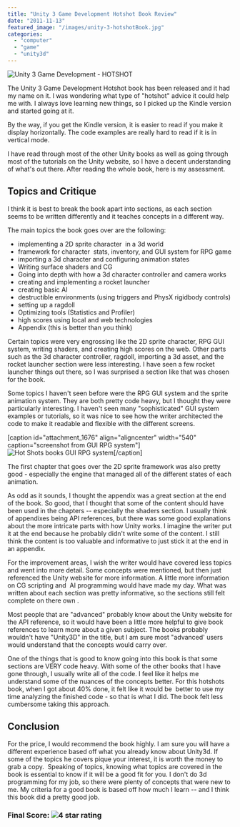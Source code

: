 ```yaml
---
title: "Unity 3 Game Development Hotshot Book Review"
date: "2011-11-13"
featured_image: "/images/unity-3-hotshotBook.jpg"
categories: 
  - "computer"
  - "game"
  - "unity3d"
---
```


![Unity 3 Game Development - HOTSHOT](/images/unity-3-hotshotBook.jpg "unity-3-hotshotBook")

The Unity 3 Game Development Hotshot book has been released and it had my name on it. I was wondering what type of "hotshot" advice it could help me with. I always love learning new things, so I picked up the Kindle version and started going at it.

By the way, if you get the Kindle version, it is easier to read if you make it display horizontally. The code examples are really hard to read if it is in vertical mode.

I have read through most of the other Unity books as well as going through most of the tutorials on the Unity website, so I have a decent understanding of what's out there. After reading the whole book, here is my assessment.

## Topics and Critique

I think it is best to break the book apart into sections, as each section seems to be written differently and it teaches concepts in a different way.

The main topics the book goes over are the following:

- implementing a 2D sprite character  in a 3d world
- framework for character  stats, inventory, and GUI system for RPG game
- importing a 3d character and configuring animation states
- Writing surface shaders and CG
- Going into depth with how a 3d character controller and camera works
- creating and implementing a rocket launcher
- creating basic AI
- destructible environments (using triggers and PhysX rigidbody controls)
- setting up a ragdoll
- Optimizing tools (Statistics and Profiler)
- high scores using local and web technologies
- Appendix (this is better than you think)

Certain topics were very engrossing like the 2D sprite character, RPG GUI system, writing shaders, and creating high scores on the web. Other parts such as the 3d character controller, ragdoll, importing a 3d asset, and the rocket launcher section were less interesting. I have seen a few rocket launcher things out there, so I was surprised a section like that was chosen for the book.

Some topics I haven't seen before were the RPG GUI system and the sprite animation system. They are both pretty code heavy, but I thought they were particularly interesting. I haven't seen many "sophisticated" GUI system examples or tutorials, so it was nice to see how the writer architected the code to make it readable and flexible with the different screens.

\[caption id="attachment\_1676" align="aligncenter" width="540" caption="screenshot from GUI RPG system"\]![Hot Shots books GUI RPG system](/images/gui-hotshots-book.jpg "gui-hotshots-book")\[/caption\]

The first chapter that goes over the 2D sprite framework was also pretty good - especially the engine that managed all of the different states of each animation.

As odd as it sounds, I thought the appendix was a great section at the end of the book. So good, that I thought that some of the content should have been used in the chapters -- especially the shaders section. I usually think of appendixes being API references, but there was some good explanations about the more intricate parts with how Unity works. I imagine the writer put it at the end because he probably didn't write some of the content. I still think the content is too valuable and informative to just stick it at the end in an appendix.

For the improvement areas, I wish the writer would have covered less topics and went into more detail. Some concepts were mentioned, but then just referenced the Unity website for more information. A little more information on CG scripting and  AI programming would have made my day. What was written about each section was pretty informative, so the sections still felt complete on there own .

Most people that are "advanced" probably know about the Unity website for the API reference, so it would have been a little more helpful to give book references to learn more about a given subject. The books probably wouldn't have "Unity3D" in the title, but I am sure most "advanced' users would understand that the concepts would carry over.

One of the things that is good to know going into this book is that some sections are VERY code heavy. With some of the other books that I have gone through, I usually write all of the code. I feel like it helps me understand some of the nuances of the concepts better. For this hotshots book, when I got about 40% done, it felt like it would be  better to use my time analyzing the finished code - so that is what I did. The book felt less cumbersome taking this approach.

## Conclusion

For the price, I would recommend the book highly. I am sure you will have a different experience based off what you already know about Unity3d. If some of the topics he covers pique your interest, it is worth the money to grab a copy.  Speaking of topics, knowing what topics are covered in the book is essential to know if it will be a good fit for you. I don't do 3d programming for my job, so there were plenty of concepts that were new to me. My criteria for a good book is based off how much I learn -- and I think this book did a pretty good job.

### Final Score: ![4 star rating](/images/4-star-rating.jpg "4-star-rating")
